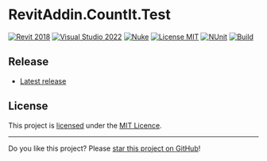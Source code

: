 # RevitAddin.CountIt.Test

[![Revit 2018](https://img.shields.io/badge/Revit-2018+-blue.svg)](../..)
[![Visual Studio 2022](https://img.shields.io/badge/Visual%20Studio-2022-blue)](../..)
[![Nuke](https://img.shields.io/badge/Nuke-Build-blue)](https://nuke.build/)
[![License MIT](https://img.shields.io/badge/License-MIT-blue.svg)](LICENSE)
[![NUnit](https://ricaun-azure-dotnet-api.azurewebsites.net/workflows/RevitAddin.CountIt.Test/badge.svg)](https://ricaun-azure-dotnet-api.azurewebsites.net/workflows/RevitAddin.CountIt.Test)
[![Build](../../actions/workflows/Build.yml/badge.svg)](../../actions)

## Release

* [Latest release](../../releases/latest)

## License

This project is [licensed](LICENSE) under the [MIT Licence](https://en.wikipedia.org/wiki/MIT_License).

---

Do you like this project? Please [star this project on GitHub](../../stargazers)!